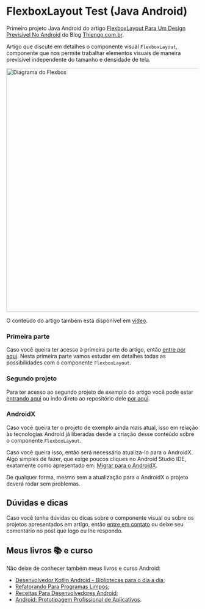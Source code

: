 # FlexboxLayout Test (Java Android)

Primeiro projeto Java Android do artigo [FlexboxLayout Para Um Design Previsível No Android](https://www.thiengo.com.br/flexboxlayout-para-um-design-previsivel-no-android#title-02) do Blog [Thiengo.com.br](https://www.thiengo.com.br).

Artigo que discute em detalhes o componente visual `FlexboxLayout`, componente que nos permite trabalhar elementos visuais de maneira previsível independente do tamanho e densidade de tela.

<img src="https://www.thiengo.com.br/img/post/normal/kk39kjt6q84ao3qhg2jjigfai02ecd166b11d90d83d5b2cc83776db618.jpg" width="638" alt="Diagrama do Flexbox">

O conteúdo do artigo também está disponível em [vídeo](https://www.thiengo.com.br/flexboxlayout-para-um-design-previsivel-no-android#title-31).

### Primeira parte

Caso você queira ter acesso à primeira parte do artigo, então [entre por aqui](https://www.thiengo.com.br/flexboxlayout-para-um-design-previsivel-no-android#title-01). Nesta primeira parte vamos estudar em detalhes todas as possibilidades com o componente `FlexboxLayout`.

### Segundo projeto

Para ter acesso ao segundo projeto de exemplo do artigo você pode estar [entrando aqui](https://www.thiengo.com.br/flexboxlayout-para-um-design-previsivel-no-android#title-22) ou indo direto ao repositório dele [por aqui](https://github.com/viniciusthiengo/blog-page-flexbox-layout).

### AndroidX

Caso você queira ter o projeto de exemplo ainda mais atual, isso em relação às tecnologias Android já liberadas desde a criação desse conteúdo sobre o componente `FlexboxLayout`.

Caso você queira isso, então será necessário atualiza-lo para o AndroidX. Algo simples de fazer, que exige poucos cliques no Android Studio IDE, exatamente como apresentado em: [Migrar para o AndroidX](https://developer.android.com/jetpack/androidx/migrate?hl=pt-br).

De qualquer forma, mesmo sem a atualização para o AndroidX o projeto deverá rodar sem problemas.

## Dúvidas e dicas

Caso você tenha dúvidas ou dicas sobre o componente visual ou sobre os projetos apresentados em artigo, então [entre em contato](https://www.thiengo.com.br/contato) ou deixe seu comentário no post que logo eu lhe respondo.

## Meus livros 📚 e curso

Não deixe de conhecer também meus livros e curso Android:

- [Desenvolvedor Kotlin Android - Bibliotecas para o dia a dia](https://www.thiengo.com.br/livro-desenvolvedor-kotlin-android);
- [Refatorando Para Programas Limpos](https://www.thiengo.com.br/livro-refatorando-para-programas-limpos);
- [Receitas Para Desenvolvedores Android](https://www.thiengo.com.br/livro-receitas-para-desenvolvedores-android);
- [Android: Prototipagem Profissional de Aplicativos](https://www.udemy.com/course/android-prototipagem-profissional-de-aplicativos/?locale=pt_BR&persist_locale=).
